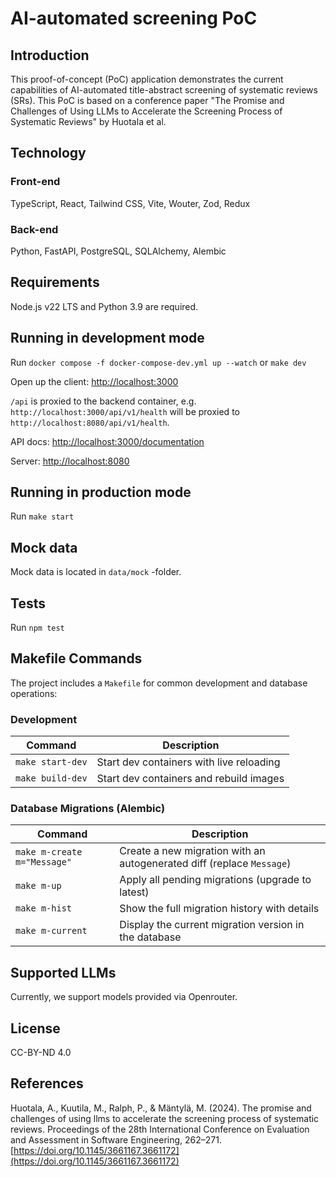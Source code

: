 # AI-automated screening PoC

## Introduction

This proof-of-concept (PoC) application demonstrates the current capabilities of AI-automated title-abstract screening of systematic reviews (SRs). This PoC is based on a conference paper "The Promise and Challenges of Using LLMs to Accelerate the Screening Process of Systematic Reviews" by Huotala et al.

## Technology

### Front-end

TypeScript, React, Tailwind CSS, Vite, Wouter, Zod, Redux

### Back-end

Python, FastAPI, PostgreSQL, SQLAlchemy, Alembic

## Requirements

Node.js v22 LTS and Python 3.9 are required.

## Running in development mode

Run `docker compose -f docker-compose-dev.yml up --watch` or `make dev`

Open up the client: [http://localhost:3000](http://localhost:3000)

`/api` is proxied to the backend container, e.g. `http://localhost:3000/api/v1/health` will be proxied to `http://localhost:8080/api/v1/health`.

API docs: [http://localhost:3000/documentation](http://localhost:3000/docs)

Server: [http://localhost:8080](http://localhost:3000)

## Running in production mode

Run `make start`

## Mock data

Mock data is located in `data/mock` -folder.

## Tests

Run `npm test`

## Makefile Commands

The project includes a `Makefile` for common development and database operations:

### Development

| Command         | Description                                  |
|----------------|----------------------------------------------|
| `make start-dev`      | Start dev containers with live reloading     |
| `make build-dev`| Start dev containers and rebuild images      |

### Database Migrations (Alembic)

| Command                     | Description                                                             |
|----------------------------|-------------------------------------------------------------------------|
| `make m-create m="Message"` | Create a new migration with an autogenerated diff (replace `Message`) |
| `make m-up`   | Apply all pending migrations (upgrade to latest)                        |
| `make m-hist`   | Show the full migration history with details                           |
| `make m-current`   | Display the current migration version in the database                   |


## Supported LLMs

Currently, we support models provided via Openrouter.

## License

CC-BY-ND 4.0

## References

Huotala, A., Kuutila, M., Ralph, P., & Mäntylä, M. (2024). The promise and challenges of using llms to accelerate the screening process of systematic reviews. Proceedings of the 28th International Conference on Evaluation and Assessment in Software Engineering, 262–271. [https://doi.org/10.1145/3661167.3661172](https://doi.org/10.1145/3661167.3661172)
